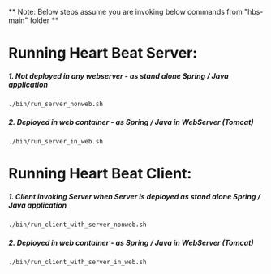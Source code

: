 

** Note: Below steps assume you are invoking below commands from "hbs-main" folder ** 

# Running Heart Beat Server:

##### 1. Not deployed in any webserver 		- as stand alone Spring / Java application

	./bin/run_server_nonweb.sh

##### 2. Deployed in web container				- as Spring / Java in WebServer (Tomcat)

	./bin/run_server_in_web.sh


# Running Heart Beat Client:

##### 1. Client invoking Server when Server is deployed as stand alone Spring / Java application

	./bin/run_client_with_server_nonweb.sh

##### 2. Deployed in web container				- as Spring / Java in WebServer (Tomcat)

	./bin/run_client_with_server_in_web.sh


